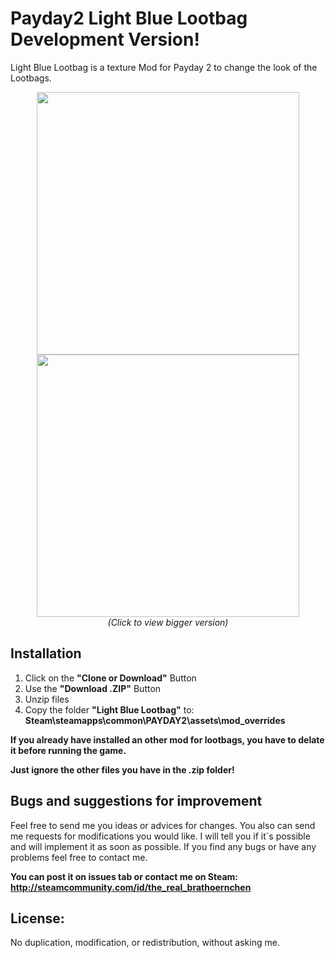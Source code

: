 # Payday2 Light Blue Lootbag  Development Version!
Light Blue Lootbag is a texture Mod for Payday 2 to change the look of the Lootbags.
<p align="center">
  <img src="http://abload.de/img/noimageavailablemdbnb.jpg" width="420"/>
  <img src="http://abload.de/img/noimageavailablemdbnb.jpg" width="420"/><br>
  <i>(Click to view bigger version)</i>
</p>

__Installation__
--
1. Click on the __"Clone or Download"__ Button
2. Use the __"Download .ZIP"__ Button
2. Unzip files
3. Copy the folder __"Light Blue Lootbag"__ to: __Steam\steamapps\common\PAYDAY2\assets\mod_overrides__

__If you already have installed an other mod for lootbags, you have to delate it before running the game.__

__Just ignore the other files you have in the .zip folder!__

__Bugs and suggestions for improvement__
--
Feel free to send me you ideas or advices for changes. You also can send me requests for modifications you would like.
I will tell you if it´s possible and will implement it as soon as possible.
If you find any bugs or have any problems feel free to contact me. 

__You can post it on issues tab or contact me on Steam: http://steamcommunity.com/id/the_real_brathoernchen__

__License:__
--
No duplication, modification, or redistribution, without asking me.
